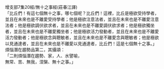 增支部7集20經/無十之事經(莊春江譯)  
「比丘們！有這七個無十之事，哪七個呢？比丘們！這裡，比丘是極欲受持學者，並且在未來也是不離愛受持學者；他是極欲注意法者，並且在未來也是不離愛注意法者；他是極欲調伏欲求者，並且在未來也是不離愛調伏欲求者；他是極欲獨坐者，並且在未來也是不離愛獨坐者；他是極欲活力發動者，並且在未來也是不離愛活力發動者；他是極欲念與聰敏者，並且在未來也是不離愛念與聰敏者；他是極欲以見通達者，並且在未來也是不離愛以見通達者，比丘們！這是七個無十之事。」  
煩惱潛在趨勢品第二，其攝頌：  
「二則煩惱潛在趨勢、家，人、水譬喻，  
無常、苦、無我，涅槃、無十之事。」  
  
  

